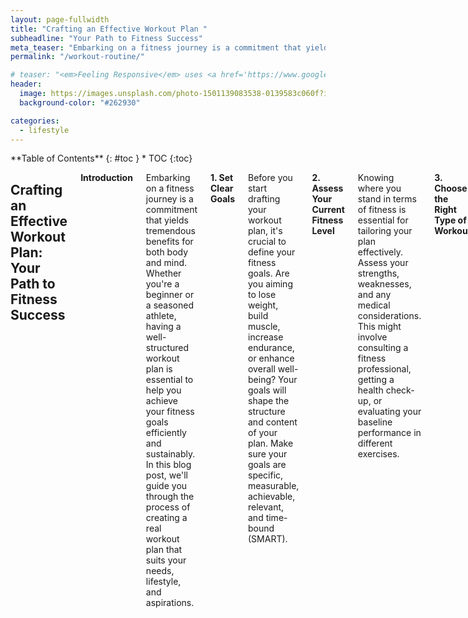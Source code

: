 ```yaml
---
layout: page-fullwidth
title: "Crafting an Effective Workout Plan "
subheadline: "Your Path to Fitness Success"
meta_teaser: "Embarking on a fitness journey is a commitment that yields tremendous benefits for both body and mind. Whether you're a beginner or a seasoned athlete, having a well-structured workout plan is essential to help you achieve your fitness goals efficiently and sustainably. In this blog post, we'll guide you through the process of creating a real workout plan that suits your needs, lifestyle, and aspirations."
permalink: "/workout-routine/"

# teaser: "<em>Feeling Responsive</em> uses <a href='https://www.google.com/fonts/specimen/Volkhov'>Volkhov</a> for headlines, <a href='https://www.google.com/fonts/specimen/Lato'>Lato</a> for everything else and if you are in need to show some code, it will be in <a href='http://www.microsoft.com/typography/fonts/family.aspx?FID=18'>Lucida Console</a> or <a href='http://en.wikipedia.org/wiki/Monaco_(typeface)'>Monaco</a>."
header:
  image: https://images.unsplash.com/photo-1501139083538-0139583c060f?ixlib=rb-4.0.3&ixid=M3wxMjA3fDB8MHxzZWFyY2h8Mnx8dGltZXxlbnwwfHwwfHx8MA%3D%3D&auto=format&fit=crop&w=600&q=60
  background-color: "#262930"

categories:
  - lifestyle
---
```


<!--more-->

<div class="row">
<div class="medium-4 medium-push-8 columns" markdown="2">
<div class="panel radius" markdown="1">
**Table of Contents**
{: #toc }
*  TOC
{:toc}
</div>
</div><!-- /.medium-4.columns -->

<div class="medium-8 medium-pull-4 columns" markdown="1">

## Crafting an Effective Workout Plan: Your Path to Fitness Success

**Introduction**

Embarking on a fitness journey is a commitment that yields tremendous benefits for both body and mind. Whether you're a beginner or a seasoned athlete, having a well-structured workout plan is essential to help you achieve your fitness goals efficiently and sustainably. In this blog post, we'll guide you through the process of creating a real workout plan that suits your needs, lifestyle, and aspirations.

**1. Set Clear Goals**

Before you start drafting your workout plan, it's crucial to define your fitness goals. Are you aiming to lose weight, build muscle, increase endurance, or enhance overall well-being? Your goals will shape the structure and content of your plan. Make sure your goals are specific, measurable, achievable, relevant, and time-bound (SMART).

**2. Assess Your Current Fitness Level**

Knowing where you stand in terms of fitness is essential for tailoring your plan effectively. Assess your strengths, weaknesses, and any medical considerations. This might involve consulting a fitness professional, getting a health check-up, or evaluating your baseline performance in different exercises.

**3. Choose the Right Type of Workout**

There are various workout styles to choose from, including strength training, cardio, flexibility, and more. Depending on your goals, you might opt for a balanced mix or focus on a specific type. For example, if muscle gain is your priority, incorporate strength training routines into your plan.

**4. Plan Your Weekly Schedule**

Creating a consistent workout routine is key to success. Determine how many days per week you can commit to exercising. Consider your other commitments, work schedule, and recovery time. Aim for a mix of different types of workouts to prevent monotony and overuse injuries.

**5. Include Warm-Up and Cool-Down**

Never skip your warm-up and cool-down sessions. A proper warm-up increases blood flow, warms up your muscles, and reduces the risk of injury. Cooling down helps your body transition to a resting state, aiding in recovery.

**6. Design Each Workout Session**

For each workout, focus on different muscle groups and aspects of fitness. A well-rounded plan includes a combination of cardiovascular exercises, strength training, flexibility work, and perhaps some high-intensity interval training (HIIT) for an extra challenge.

**7. Gradually Increase Intensity**

As your body adapts to your routine, progressively increase the intensity. This can be achieved by increasing weights, duration, or intensity levels. However, avoid rapid or extreme changes to prevent injury.

**8. Prioritize Recovery**

Rest and recovery are as vital as the workouts themselves. Your body needs time to repair and grow stronger. Ensure you're getting enough sleep, staying hydrated, and incorporating rest days into your plan.

**9. Monitor and Adjust**

Regularly track your progress to assess how well your plan is working. Keep a workout journal, take measurements, and record your achievements. If you're not seeing the desired results or encountering plateaus, be prepared to adjust your plan accordingly.

**10. Stay Consistent and Stay Motivated**

Consistency is the key to success in any fitness journey. There will be challenges along the way, but staying motivated and persistent will help you overcome them. Consider working out with a friend, joining a fitness class, or setting up rewards for reaching milestones.

**Conclusion**

Crafting a real workout plan requires thoughtful consideration of your goals, fitness level, and lifestyle. It's a blueprint that guides you towards improved health, strength, and overall well-being. Remember, your plan should be flexible enough to adapt to changes, yet structured enough to keep you on track. With dedication, perseverance, and a well-designed plan, you're well on your way to achieving the fitness results you desire.

</div><!-- /.medium-8.columns -->
</div><!-- /.row -->
